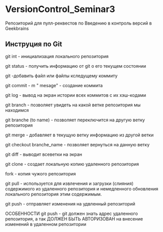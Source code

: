 # VersionControl_Seminar3
Репозиторий для пулл-реквестов по Введению в контроль версий в Geekbrains

## Инструция по Git

git int - инициализация локального репозитория

git status - получить информацию от git о его текущем состоянии

git -добавить файл или файлы кследущему коммиту

git commit - m " mesage" - создание коммита

git log - вывод на экран истории всех коммитов с  их хэш-кодами

git branch - позволяет увидеть на какой ветке репозитория мы находимся

git branche (to name) - позволяет переключится на другую ветку репозитория

git merge - добавляет в текущую ветку информацию из другой ветки

git checkout branche_name - позволяет вернуться на данную ветку

git diff - выводит всеветки на экран

git clone - создает локальную копию удаленного репозитория

fork - копия чужого репозитория

git pull - используется для извлечения и загрузки (слияния) содержимого из удаленного репозитория и немедленного обновления локального репозитория этим содержимым.

git push - отправляет изменения на удвленный репозиторий

ОСОБЕННОСТИ git push - git должен знать адрес удаленного репозитория, а  так ДОЛЖЕН БЫТЬ АВТОРИЗОВАН на внесение изменений в удаленном репозитории
